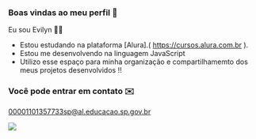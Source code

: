 ### Boas vindas ao meu perfil 🖤

Eu sou Evilyn 🏳️‍🌈

- Estou estudando na plataforma [Alura].( https://cursos.alura.com.br ).
- Estou me desenvolvendo na linguagem JavaScript
- Utilizo esse espaço para minha organização e compartilhamemto dos meus projetos desenvolvidos !!




### Você pode entrar em contato ✉️

00001101357733sp@al.educacao.sp.gov.br



![](https://tenor.com/pt-PT/view/billie-eilish-me-tongue-gif-26630268)
